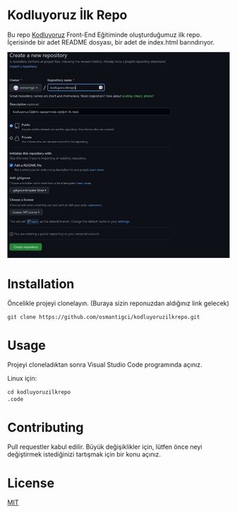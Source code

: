 # Kodluyoruz İlk Repo
Bu repo [Kodluyoruz](https://www.kodluyoruz.org/) Front-End Eğitiminde oluşturduğumuz ilk repo. İçerisinde bir adet README dosyası, bir adet de index.html barındırıyor.

![Images](Project.JPG)

# Installation
Öncelikle projeyi clonelayın. (Buraya sizin reponuzdan aldığınız link gelecek)

```
git clone https://github.com/osmantigci/kodluyoruzilkrepo.git
```

# Usage
Projeyi cloneladıktan sonra Visual Studio Code programında açınız.

Linux için:
````
cd kodluyoruzilkrepo
.code
````

# Contributing
Pull requestler kabul edilir. Büyük değişiklikler için, lütfen önce neyi değiştirmek istediğinizi tartışmak için bir konu açınız.

# License
[MIT](https://choosealicense.com/licenses/mit/)

